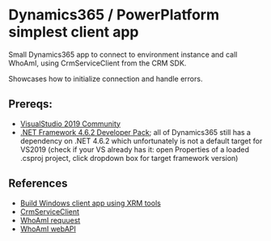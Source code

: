﻿# Dynamics365 / PowerPlatform simplest client app

Small Dynamics365 app to connect to environment instance and call WhoAmI, using CrmServiceClient from the CRM SDK.

Showcases how to initialize connection and handle errors.

## Prereqs:
- [VisualStudio 2019 Community](https://visualstudio.microsoft.com/downloads/)
- [.NET Framework 4.6.2 Developer Pack](https://dotnet.microsoft.com/download/dotnet-framework/net462); all of Dynamics365 still has a dependency on .NET 4.6.2 which unfortunately is not a default target for VS2019 (check if your VS already has it: open Properties of a loaded .csproj project, click dropdown box for target framework version)

## References

- [Build Windows client app using XRM tools](https://docs.microsoft.com/en-us/powerapps/developer/common-data-service/xrm-tooling/build-windows-client-applications-xrm-tools?view=dynamics-xrmtooling-ce-9)
- [CrmServiceClient](https://docs.microsoft.com/en-us/dotnet/api/microsoft.xrm.tooling.connector.crmserviceclient?view=dynamics-xrmtooling-ce-9)
- [WhoAmI requuest](https://docs.microsoft.com/en-us/dotnet/api/microsoft.crm.sdk.messages.whoamirequest?view=dynamics-general-ce-9)
- [WhoAmI webAPI](https://docs.microsoft.com/en-us/dynamics365/customer-engagement/web-api/whoami?view=dynamics-ce-odata-9)
